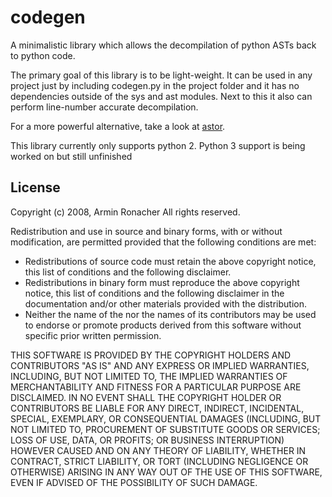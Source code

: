 # codegen

A minimalistic library which allows the decompilation of python ASTs back to python code.

The primary goal of this library is to be light-weight. It can be used in any project just by
including codegen.py in the project folder and it has no dependencies outside of the sys and ast
modules. Next to this it also can perform line-number accurate decompilation.

For a more powerful alternative, take a look at [astor](http://github.com/berkerpeksag/astor).

This library currently only supports python 2. Python 3 support is being worked on but still
unfinished

## License

Copyright (c) 2008, Armin Ronacher
All rights reserved.

Redistribution and use in source and binary forms, with or without modification,
are permitted provided that the following conditions are met:

- Redistributions of source code must retain the above copyright notice, this list of
  conditions and the following disclaimer.
- Redistributions in binary form must reproduce the above copyright notice, this list of
  conditions and the following disclaimer in the documentation and/or other materials
  provided with the distribution.
- Neither the name of the <ORGANIZATION> nor the names of its contributors may be used to
  endorse or promote products derived  from this software without specific prior written
  permission.

THIS SOFTWARE IS PROVIDED BY THE COPYRIGHT HOLDERS AND CONTRIBUTORS "AS IS" AND ANY EXPRESS OR
IMPLIED WARRANTIES, INCLUDING, BUT NOT LIMITED TO, THE IMPLIED WARRANTIES OF MERCHANTABILITY AND
FITNESS FOR A PARTICULAR PURPOSE ARE DISCLAIMED. IN NO EVENT SHALL THE COPYRIGHT HOLDER OR
CONTRIBUTORS BE LIABLE FOR ANY DIRECT, INDIRECT, INCIDENTAL, SPECIAL, EXEMPLARY, OR CONSEQUENTIAL
DAMAGES (INCLUDING, BUT NOT LIMITED TO, PROCUREMENT OF SUBSTITUTE GOODS OR SERVICES; LOSS OF USE,
DATA, OR PROFITS; OR BUSINESS INTERRUPTION) HOWEVER CAUSED AND ON ANY THEORY OF LIABILITY, WHETHER
IN CONTRACT, STRICT LIABILITY, OR TORT (INCLUDING NEGLIGENCE OR OTHERWISE) ARISING IN ANY WAY OUT OF
THE USE OF THIS SOFTWARE, EVEN IF ADVISED OF THE POSSIBILITY OF SUCH DAMAGE.
